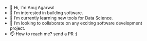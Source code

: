 - 👋 Hi, I’m Anuj Agarwal
- 👀 I’m interested in building software.
- 🌱 I’m currently learning new tools for Data Science.
- 💞️ I’m looking to collaborate on any exciting software development project.
- 📫 How to reach me? send a PR :)

<!---
anujism/anujism is a ✨ special ✨ repository because its `README.md` (this file) appears on your GitHub profile.
You can click the Preview link to take a look at your changes.
--->
